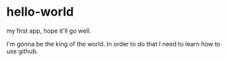 # hello-world
my first app, hope it'll go well.

I'm gonna be the king of the world. 
In order to do that I need to learn how to use github.
